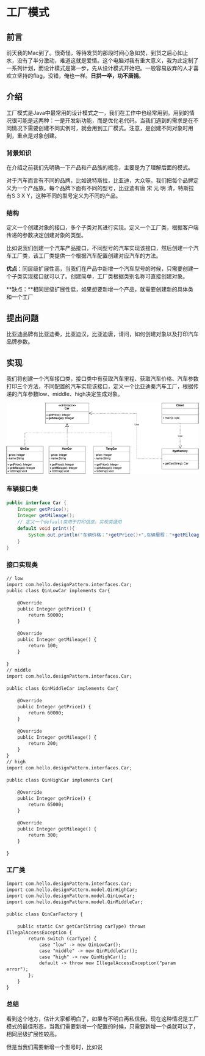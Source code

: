 # 工厂模式

## 前言

前天我的Mac到了。很奇怪，等待发货的那段时间心急如焚，到货之后心如止水，没有了半分激动，难道这就是爱情。这个电脑对我有重大意义，我为此定制了一系列计划，而设计模式是第一步，先从设计模式开始吧。一般容易放弃的人才喜欢立坚持的flag，没错，俺也一样。**日拱一卒，功不唐捐**。

## 介绍

工厂模式是Java中最常用的设计模式之一，我们在工作中也经常用到。用到的情况很可能是这两种：一是开发新功能，而是优化老代码。当我们遇到的需求是在不同情况下需要创建不同实例时，就会用到工厂模式。注意，是创建不同对象时用到，重点是对象创建。

### 背景知识

在介绍之前我们先明确一下产品和产品族的概念，主要是为了理解后面的模式。

对于汽车而言有不同的品牌，比如说特斯拉，比亚迪，大众等。我们把每个品牌定义为一个产品族。每个品牌下面有不同的型号，比亚迪有唐 宋 元 明 清<!--叫着顺口，可能没有-->，特斯拉有S 3 X Y，这种不同的型号定义为不同的产品。

### 结构

定义一个创建对象的接口，多个子类对其进行实现。定义一个工厂类，根据客户端传递的参数决定创建对象的类型。

比如说我们创建一个汽车产品接口，不同型号的汽车实现该接口，然后创建一个汽车工厂类，该工厂类提供一个根据汽车配置创建对应汽车的方法。

**优点**：同层级扩展性高，当我们在产品中新增一个汽车型号的时候，只需要创建一个子类实现接口就可以了。创建简单，工厂类根据类别名称可直接创建对象。

**缺点：**相同层级扩展性低，如果想要新增一个产品，就需要创建新的具体类和一个工厂

## 提出问题

比亚迪品牌有比亚迪秦，比亚迪汉，比亚迪唐，请问，如何创建对象以及打印汽车品牌参数。

## 实现

我们将创建一个汽车接口类，接口类中有获取汽车里程、获取汽车价格、汽车参数打印三个方法，不同配置的汽车实现该接口，定义一个比亚迪秦汽车工厂，根据传递的汽车参数low、middle、high决定生成对象。



![01-工厂模式](../images/01-工厂模式.png)

### 车辆接口类

```java
public interface Car {
    Integer getPrice();
    Integer getMileage();
  	// 定义一个default类用于打印信息，实现类通用
  	default void print(){
        System.out.println("车辆价格："+getPrice()+",车辆里程："+getMileage());
    }
}
```

### 接口实现类

```
// low
import com.hello.designPattern.interfaces.Car;
public class QinLowCar implements Car{

    @Override
    public Integer getPrice() {
        return 50000;
    }

    @Override
    public Integer getMileage() {
        return 100;
    }

}
// middle
import com.hello.designPattern.interfaces.Car;

public class QinMiddleCar implements Car{

    @Override
    public Integer getPrice() {
        return 60000;
    }

    @Override
    public Integer getMileage() {
        return 200;
    }
}
// high
import com.hello.designPattern.interfaces.Car;

public class QinHighCar implements Car{

    @Override
    public Integer getPrice() {
        return 65000;
    }

    @Override
    public Integer getMileage() {
        return 300;
    }

}
```

### 工厂类

```
import com.hello.designPattern.interfaces.Car;
import com.hello.designPattern.model.QinHighCar;
import com.hello.designPattern.model.QinLowCar;
import com.hello.designPattern.model.QinMiddleCar;

public class QinCarFactory {

    public static Car getCar(String carType) throws IllegalAccessException {
        return switch (carType) {
            case "low" -> new QinLowCar();
            case "middle" -> new QinMiddleCar();
            case "high" -> new QinHighCar();
            default -> throw new IllegalAccessException("param error");
        };
    }
}
```

### 总结

看到这个地方，估计大家都明白了，如果有不明白再私信我。现在这种情况是工厂模式的最佳形态，当我们需要新增一个配置的时候，只需要新增一个类就可以了，相同层级扩展性较高。

但是当我们需要新增一个型号时，比如说